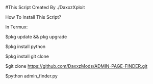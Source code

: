 #This Script Created By ./DaxxzXploit

How To Install This Script?

In Termux:

$pkg update && pkg upgrade


$pkg install python


$pkg install git clone


$git clone https://github.com/DaxxzMods/ADMIN-PAGE-FINDER.git


$python admin_finder.py
